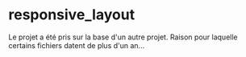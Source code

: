 # responsive_layout

Le projet a été pris sur la base d'un autre projet. Raison pour laquelle certains fichiers datent de plus d'un an...
